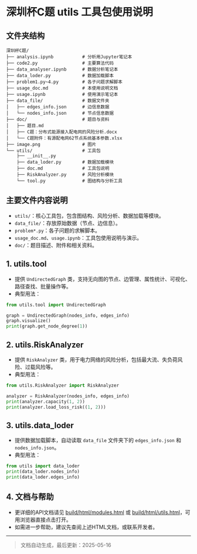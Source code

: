 # 深圳杯C题 utils 工具包使用说明

## 文件夹结构

```
深圳杯C题/
├── analysis.ipynb           # 分析用Jupyter笔记本
├── code2.py                 # 主要算法代码
├── data_analyser.ipynb      # 数据分析笔记本
├── data_loder.py            # 数据加载脚本
├── problem1.py~4.py         # 各子问题求解脚本
├── usage_doc.md             # 本使用说明文档
├── usage.ipynb              # 使用演示笔记本
├── data_file/               # 数据文件夹
│   ├── edges_info.json      # 边信息数据
│   └── nodes_info.json      # 节点信息数据
├── doc/                     # 题目与资料
│   ├── 题目.md
│   ├── C题：分布式能源接入配电网的风险分析.docx
│   └── C题附件：有源配电网62节点系统基本参数.xlsx
├── image.png                # 图片
└── utils/                   # 工具包
    ├── __init__.py
    ├── data_loder.py        # 数据加载模块
    ├── doc.md               # 工具包说明
    ├── RiskAnalyzer.py      # 风险分析模块
    └── tool.py              # 图结构与分析工具
```

## 主要文件内容说明
- `utils/`：核心工具包，包含图结构、风险分析、数据加载等模块。
- `data_file/`：存放原始数据（节点、边信息）。
- `problem*.py`：各子问题的求解脚本。
- `usage_doc.md`、`usage.ipynb`：工具包使用说明与演示。
- `doc/`：题目描述、附件和相关资料。

## 1. utils.tool

- 提供 `UndirectedGraph` 类，支持无向图的节点、边管理、属性统计、可视化、路径查找、批量操作等。
- 典型用法：

```python
from utils.tool import UndirectedGraph

graph = UndirectedGraph(nodes_info, edges_info)
graph.visualize()
print(graph.get_node_degree(1))
```

## 2. utils.RiskAnalyzer

- 提供 `RiskAnalyzer` 类，用于电力网络的风险分析，包括最大流、失负荷风险、过载风险等。
- 典型用法：

```python
from utils.RiskAnalyzer import RiskAnalyzer

analyzer = RiskAnalyzer(nodes_info, edges_info)
print(analyzer.capacity(1, 2))
print(analyzer.load_loss_risk((1, 2)))
```

## 3. utils.data_loder

- 提供数据加载脚本，自动读取 `data_file` 文件夹下的 `edges_info.json` 和 `nodes_info.json`。
- 典型用法：

```python
from utils import data_loder
print(data_loder.nodes_info)
print(data_loder.edges_info)
```

## 4. 文档与帮助

- 更详细的API文档请见 [build/html/modules.html](../build/html/modules.html) 或 [build/html/utils.html](../build/html/utils.html)，可用浏览器直接点击打开。
- 如需进一步帮助，建议先查阅上述HTML文档，或联系开发者。

---

> 文档自动生成，最后更新：2025-05-16
